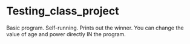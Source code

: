 # Testing_class_project
Basic program. Self-running. Prints out the winner. You can change the value of age and power directly IN the program.
